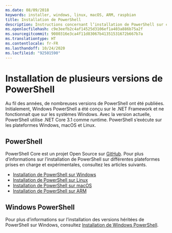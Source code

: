 ```yaml
---
ms.date: 08/09/2018
keywords: installer, windows, linux, macOS, ARM, raspbian
title: Installation de PowerShell
description: Instructions concernant l’installation de PowerShell sur chacune des plateformes prises en charge.
ms.openlocfilehash: c9e3eefb2c4af14525d3106ef1a403a886b75a2f
ms.sourcegitcommit: 9080316e3ca4f11d83067b41351531672b667b7a
ms.translationtype: HT
ms.contentlocale: fr-FR
ms.lasthandoff: 10/24/2020
ms.locfileid: "92501590"
---
```

# <a name="installing-various-versions-of-powershell"></a>Installation de plusieurs versions de PowerShell

Au fil des années, de nombreuses versions de PowerShell ont été publiées. Initialement, Windows PowerShell a été conçu sur le .NET Framework et ne fonctionnait que sur les systèmes Windows. Avec la version actuelle, PowerShell utilise .NET Core 3.1 comme runtime. PowerShell s’exécute sur les plateformes Windows, macOS et Linux.

## <a name="powershell"></a>PowerShell

PowerShell Core est un projet Open Source sur [GitHub](https://github.com/powershell/powershell). Pour plus d’informations sur l’installation de PowerShell sur différentes plateformes prises en charge et expérimentales, consultez les articles suivants.

- [Installation de PowerShell sur Windows](Installing-PowerShell-Core-on-Windows.md)
- [Installation de PowerShell sur Linux](Installing-PowerShell-Core-on-Linux.md)
- [Installation de PowerShell sur macOS](Installing-PowerShell-Core-on-macOS.md)
- [Installation de PowerShell sur ARM](PowerShell-Core-on-ARM.md)

## <a name="windows-powershell"></a>Windows PowerShell

Pour plus d’informations sur l’installation des versions héritées de PowerShell sur Windows, consultez [Installation de Windows PowerShell](../windows-powershell/install/installing-windows-powershell.md).
